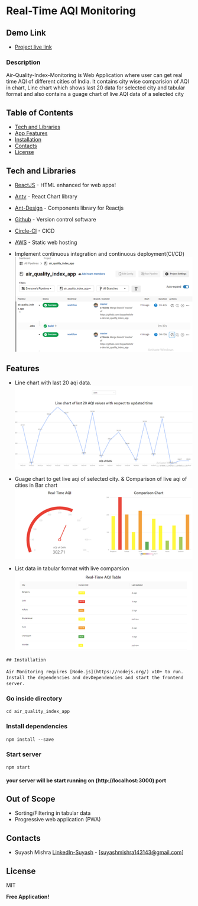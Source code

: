 # Real-Time AQI Monitoring 

## Demo Link 
* [Project live link](http://aqibucketdata.s3-website-us-east-1.amazonaws.com/)


### Description 
Air-Quality-Index-Monitoring is Web Application where user can get real time AQI of different cities of India.
It contains city wise comparision of AQI in chart, Line chart which shows last 20 data for selected city and tabular format and also contains a guage chart of live AQI data of a selected city

## Table of Contents


  * [Tech and Libraries](#techandlibraries)
  * [App Features](#features)
  * [Installation](#installation)
  * [Contacts](#contacts)
  * [License](#license)



## Tech and Libraries

- [ReactJS](http://reactjs.org) - HTML enhanced for web apps!
- [Antv](https://antv.vision) - React Chart library
- [Ant-Design](https://ant.design) - Components library for Reactjs
- [Github](https://github.com/) - Version control software
- [Circle-CI](https://dashboard.heroku.com) - CICD
- [AWS](https://aws.amazon.com) - Static web hosting

- Implement continuous integration and continuous deployment(CI/CD)
 ![AQI comparison Table](https://raw.githubusercontent.com/SuyashMishra-dev/air_quality_index_app/master/cicd.PNG "Table")


## Features

- Line chart with last 20 aqi data.
![Live AQI of Seleceted City](https://raw.githubusercontent.com/SuyashMishra-dev/air_quality_index_app/master/line_chart.PNG "Live AQI")

- Guage chart to get live aqi of selected city. & Comparison of live aqi of cities in Bar chart
 ![Live AQI of Seleceted City & Comparison Chart](https://raw.githubusercontent.com/SuyashMishra-dev/air_quality_index_app/master/comparison_chart.PNG "Live AQI")

- List data in tabular format with live comparsion
 ![AQI comparison Table](https://raw.githubusercontent.com/SuyashMishra-dev/air_quality_index_app/master/table_data.PNG "AQI comparison Table")



```
## Installation

Air Monitoring requires [Node.js](https://nodejs.org/) v10+ to run.
Install the dependencies and devDependencies and start the frontend server.

```
### Go inside directory
```
cd air_quality_index_app
```
### Install dependencies
```
npm install --save
```
### Start server
```
npm start
```

#### your server will be start running on (http://localhost:3000) port



## Out of Scope
-  Sorting/Filtering in tabular data
-  Progressive web application (PWA)


## Contacts

- Suyash Mishra [LinkedIn-Suyash](https://www.linkedin.com/in/suyash-mishra00) - [<suyashmishra143143@gmail.com>]

## License

MIT

**Free Application!**

 
   
   


